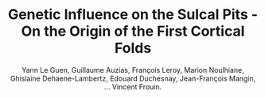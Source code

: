 ---
author: Yann Le Guen, Guillaume Auzias, François Leroy, Marion Noulhiane, Ghislaine Dehaene-Lambertz, Edouard Duchesnay, Jean-François Mangin, ... Vincent Frouin.
title: Genetic Influence on the Sulcal Pits - On the Origin of the First Cortical Folds
journal: Cerebral Cortex
year: 2017
type: article
team: yes
pages: 1--12
---